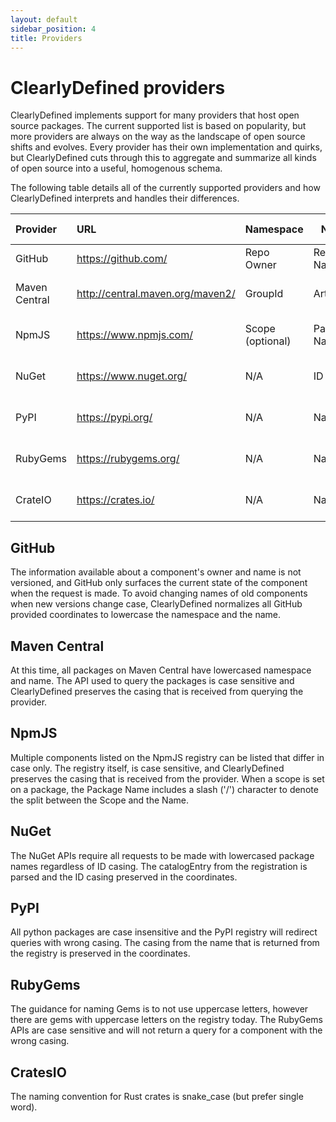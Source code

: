 ```yaml
---
layout: default
sidebar_position: 4
title: Providers
---
```


# ClearlyDefined providers

ClearlyDefined implements support for many providers that host open source packages.
The current supported list is based on popularity, but more providers are always on the way as the landscape of open source shifts and evolves.
Every provider has their own implementation and quirks, but ClearlyDefined cuts through this to aggregate and summarize all kinds of open source into a useful, homogenous schema.

The following table details all of the currently supported providers and how ClearlyDefined interprets and handles their differences.

| Provider      | URL                              | Namespace        | Name         | API Case handling | Namespace casing        | Name casing             |
| :------------ | :------------------------------- | ---------------- | ------------ | ----------------- | ----------------------- | ----------------------- |
| GitHub        | https://github.com/              | Repo Owner       | Repo Name    | Case insensitive  | Lowercased              | Lowercased              |
| Maven Central | http://central.maven.org/maven2/ | GroupId          | ArtifactId   | Case sensitive    | Preserved from provider | Preserved from provider |
| NpmJS         | https://www.npmjs.com/           | Scope (optional) | Package Name | Case sensitive    | Preserved from provider | Preserved from provider |
| NuGet         | https://www.nuget.org/           | N/A              | ID           | Lowercase only    | N/A                     | Preserved from provider |
| PyPI          | https://pypi.org/                | N/A              | Name         | Case insensitive  | N/A                     | Preserved from provider |
| RubyGems      | https://rubygems.org/            | N/A              | Name         | Case sensitive    | N/A                     | Preserved from provider |
| CrateIO       | https://crates.io/               | N/A              | Name         | Case insensitive  | N/A                     | Preserved from provider |

## GitHub

The information available about a component's owner and name is not versioned, and GitHub only surfaces the current state of the component when the request is made.
To avoid changing names of old components when new versions change case, ClearlyDefined normalizes all GitHub provided coordinates to lowercase the namespace and the name.

## Maven Central

At this time, all packages on Maven Central have lowercased namespace and name.
The API used to query the packages is case sensitive and ClearlyDefined preserves the casing that is received from querying the provider.

## NpmJS

Multiple components listed on the NpmJS registry can be listed that differ in case only.
The registry itself, is case sensitive, and ClearlyDefined preserves the casing that is received from the provider.
When a scope is set on a package, the Package Name includes a slash ('/') character to denote the split between the Scope and the Name.

## NuGet

The NuGet APIs require all requests to be made with lowercased package names regardless of ID casing.
The catalogEntry from the registration is parsed and the ID casing preserved in the coordinates.

## PyPI

All python packages are case insensitive and the PyPI registry will redirect queries with wrong casing.
The casing from the name that is returned from the registry is preserved in the coordinates.

## RubyGems

The guidance for naming Gems is to not use uppercase letters, however there are gems with uppercase letters on the registry today.
The RubyGems APIs are case sensitive and will not return a query for a component with the wrong casing.

## CratesIO

The naming convention for Rust crates is snake_case (but prefer single word).
